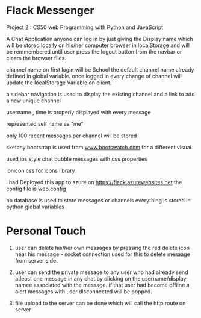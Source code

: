 # Flack Messenger

Project 2 : CS50 web Programming with Python and JavaScript

A Chat Application anyone can log in by just giving the Display name which will be stored locally on his/her computer browser
in localStorage and will be remmembered until user press the logout button from the navbar or clears the browser files.

channel name on first login will be School the default channel name already defined in global variable.
once logged in every change of channel will update the localStorage Variable on client.

a sidebar navigation is used to display the existing channel and a link to add a new unique channel

username , time is properly displayed with every message

represented self name as "me" 

only 100 recent messages per channel will be stored

sketchy bootstrap is used from www.bootswatch.com for a different visual.

used ios style chat bubble messages with css properties 

ionicon css for icons library

i had Deployed this app to azure on https://flack.azurewebsites.net
the config file is web.config

no database is used to store messages or channels everything is stored in python global variables


# Personal Touch

1. user can delete his/her own messages by pressing the red delete icon near his message - socket connection used for this to delete mesaage from server side.

2. user can send the private message to any user who had already send atleast one message in any chat by clicking on the username/display namee associated with the message. if that user had become offline a alert messages with user disconnected will be popped.

3. file upload to the server can be done which will call the http route on server










